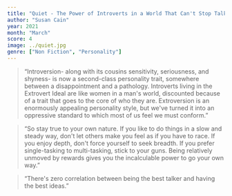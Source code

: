 ```yaml
---
title: "Quiet - The Power of Introverts in a World That Can't Stop Talking"
author: "Susan Cain"
year: 2021
month: "March"
score: 4
image: ../quiet.jpg
genre: ["Non Fiction", "Personality"]
---
```


> “Introversion- along with its cousins sensitivity, seriousness, and shyness- is now a second-class personality trait, somewhere between a disappointment and a pathology. Introverts living in the Extrovert Ideal are like women in a man's world, discounted because of a trait that goes to the core of who they are. Extroversion is an enormously appealing personality style, but we've turned it into an oppressive standard to which most of us feel we must conform.”

> “So stay true to your own nature. If you like to do things in a slow and steady way, don't let others make you feel as if you have to race. If you enjoy depth, don't force yourself to seek breadth. If you prefer single-tasking to multi-tasking, stick to your guns. Being relatively unmoved by rewards gives you the incalculable power to go your own way.”

> “There's zero correlation between being the best talker and having the best ideas.”
